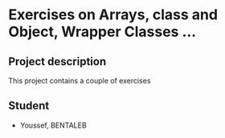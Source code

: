 # Exercises on Arrays, class and Object, Wrapper Classes ...

## Project description 

This project contains a couple of exercises 

## Student 

- Youssef, BENTALEB
